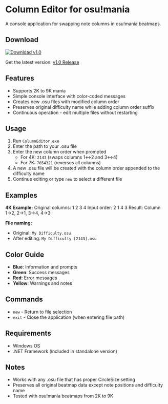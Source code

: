 ﻿# Column Editor for osu!mania

A console application for swapping note columns in osu!mania beatmaps.

## Download
[![Download v1.0](https://img.shields.io/badge/Download-v1.0-blue)](https://github.com/username/ColumnEditor/releases/latest)

Get the latest version: [v1.0 Release](https://github.com/username/ColumnEditor/releases/tag/v1.0)

## Features

- Supports 2K to 9K mania
- Simple console interface with color-coded messages
- Creates new .osu files with modified column order
- Preserves original difficulty name while adding column order suffix
- Continuous operation - edit multiple files without restarting

## Usage

1. Run `ColumnEditor.exe`
2. Enter the path to your .osu file
3. Enter the new column order when prompted
   - For 4K: `2143` (swaps columns 1↔2 and 3↔4)
   - For 7K: `7654321` (reverses all columns)
4. A new .osu file will be created with the column order appended to the difficulty name
5. Continue editing or type `new` to select a different file

## Examples

**4K Example:**
Original columns: 1 2 3 4
Input order: 2 1 4 3
Result: Column 1→2, 2→1, 3→4, 4→3

**File naming:**
- Original: `My Difficulty.osu`
- After editing: `My Difficulty [2143].osu`

## Color Guide

- **Blue**: Information and prompts
- **Green**: Success messages
- **Red**: Error messages
- **Yellow**: Warnings and notes

## Commands

- `new` - Return to file selection
- `exit` - Close the application (when entering file path)

## Requirements

- Windows OS
- .NET Framework (included in standalone version)

## Notes

- Works with any .osu file that has proper CircleSize setting
- Preserves all original beatmap data except note positions and difficulty name
- Tested with osu!mania beatmaps from 2K to 9K
